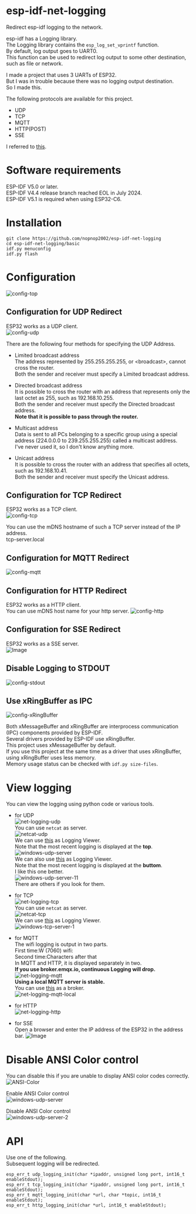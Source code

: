 # esp-idf-net-logging
Redirect esp-idf logging to the network.


esp-idf has a Logging library.   
The Logging library contains the ```esp_log_set_vprintf``` function.   
By default, log output goes to UART0.    
This function can be used to redirect log output to some other destination, such as file or network.    

I made a project that uses 3 UARTs of ESP32.   
But I was in trouble because there was no logging output destination.   
So I made this.   


The following protocols are available for this project.
- UDP   
- TCP   
- MQTT   
- HTTP(POST)   
- SSE   

I referred to [this](https://github.com/MalteJ/embedded-esp32-component-udp_logging).

# Software requirements
ESP-IDF V5.0 or later.   
ESP-IDF V4.4 release branch reached EOL in July 2024.   
ESP-IDF V5.1 is required when using ESP32-C6.   


# Installation
```Shell
git clone https://github.com/nopnop2002/esp-idf-net-logging
cd esp-idf-net-logging/basic
idf.py menuconfig
idf.py flash
```

# Configuration   
![config-top](https://user-images.githubusercontent.com/6020549/151915919-d6f19861-8d48-4630-aeed-aab819929dc6.jpg)

## Configuration for UDP Redirect
ESP32 works as a UDP client.   
![config-udp](https://github.com/nopnop2002/esp-idf-net-logging/assets/6020549/5a9914ff-53a7-44f9-9ebf-08641c5123da)

There are the following four methods for specifying the UDP Address.
- Limited broadcast address   
 The address represented by 255.255.255.255, or \<broadcast\>, cannot cross the router.   
 Both the sender and receiver must specify a Limited broadcast address.   

- Directed broadcast address   
 It is possible to cross the router with an address that represents only the last octet as 255, such as 192.168.10.255.   
 Both the sender and receiver must specify the Directed broadcast address.   
 __Note that it is possible to pass through the router.__   

- Multicast address   
 Data is sent to all PCs belonging to a specific group using a special address (224.0.0.0 to 239.255.255.255) called a multicast address.   
 I've never used it, so I don't know anything more.

- Unicast address   
 It is possible to cross the router with an address that specifies all octets, such as 192.168.10.41.   
 Both the sender and receiver must specify the Unicast address.


## Configuration for TCP Redirect
ESP32 works as a TCP client.   
![config-tcp](https://github.com/nopnop2002/esp-idf-net-logging/assets/6020549/1f3a2609-2cce-498b-96fd-e5cf598552af)

You can use the mDNS hostname of such a TCP server instead of the IP address.   
tcp-server.local   


## Configuration for MQTT Redirect
![config-mqtt](https://github.com/nopnop2002/esp-idf-net-logging/assets/6020549/d27be5d2-6a1a-4c5f-86c9-6cdf4394d137)


## Configuration for HTTP Redirect
ESP32 works as a HTTP client.   
You can use mDNS host name for your http server.
![config-http](https://github.com/nopnop2002/esp-idf-net-logging/assets/6020549/ea09b7e6-a95a-4351-8fb8-d6d9a9c398cb)


## Configuration for SSE Redirect
ESP32 works as a SSE server.   
![Image](https://github.com/user-attachments/assets/463f3d4f-e38c-4698-8d4a-070116d65604)


## Disable Logging to STDOUT
![config-stdout](https://github.com/nopnop2002/esp-idf-net-logging/assets/6020549/c8516a79-4c55-414f-b0b6-41eff0006e72)

## Use xRingBuffer as IPC
![config-xRingBuffer](https://github.com/nopnop2002/esp-idf-net-logging/assets/6020549/53aef0cc-0e44-4f19-a10c-d55bc78ef091)

Both xMessageBuffer and xRingBuffer are interprocess communication (IPC) components provided by ESP-IDF.   
Several drivers provided by ESP-IDF use xRingBuffer.   
This project uses xMessageBuffer by default.   
If you use this project at the same time as a driver that uses xRingBuffer, using xRingBuffer uses less memory.   
Memory usage status can be checked with ```idf.py size-files```.   

# View logging   
You can view the logging using python code or various tools.   
- for UDP   
	![net-logging-udp](https://user-images.githubusercontent.com/6020549/182273454-834cedb7-d884-4a89-823f-13e5d7a1c6b5.jpg)   
	You can use ```netcat``` as server.   
	![netcat-udp](https://user-images.githubusercontent.com/6020549/198207929-649537ae-0c4e-45ed-8c88-7167505b124e.jpg)   
	We can use [this](https://apps.microsoft.com/detail/9nblggh52bt0) as Logging Viewer.   
	Note that the most recent logging is displayed at the __top__.   
	![windows-udp-server](https://github.com/user-attachments/assets/0313b845-1a8d-4e06-9a02-1bb91de895d2)   
	We can also use [this](https://apps.microsoft.com/detail/9p4nn1x0mmzr) as Logging Viewer.   
	Note that the most recent logging is displayed at the __buttom__.   
	I like this one better.   
	![windows-udp-server-11](https://github.com/user-attachments/assets/1d373809-7774-4e84-9256-2f81ec74368d)   
	There are others if you look for them.   

- for TCP   
	![net-logging-tcp](https://user-images.githubusercontent.com/6020549/182273510-92cf406b-7197-4cfe-9ff6-5421dc8eea8d.jpg)   
	You can use ```netcat``` as server.   
	![netcat-tcp](https://user-images.githubusercontent.com/6020549/198230565-4fece92e-349f-4555-aba6-2196d3b6c040.jpg)   
	We can use [this](https://sourceforge.net/projects/sockettest/) as Logging Viewer.   
	![windows-tcp-server-1](https://github.com/user-attachments/assets/76baaaba-2453-47d1-8acc-6f045413fdcc)   

- for MQTT   
	The wifi logging is output in two parts.   
	First time:W (7060) wifi:   
	Second time:Characters after that   
	In MQTT and HTTP, it is displayed separately in two.   
	__If you use broker.emqx.io, continuous Logging will drop.__   
	![net-logging-mqtt](https://user-images.githubusercontent.com/6020549/182273560-fc1931bf-71f7-4751-a57d-680312a93391.jpg)   
	__Using a local MQTT server is stable.__   
	You can use [this](https://github.com/nopnop2002/esp-idf-mqtt-broker) as a broker.   
	![net-logging-mqtt-local](https://user-images.githubusercontent.com/6020549/182275982-63581071-c0b0-4851-a928-b5e2286b6893.jpg)

- for HTTP   
	![net-logging-http](https://user-images.githubusercontent.com/6020549/182273590-26281a3c-c048-466a-9d00-764981f89b49.jpg)

- for SSE   
	Open a browser and enter the IP address of the ESP32 in the address bar.
	![Image](https://github.com/user-attachments/assets/15a45454-03c1-49be-a5fa-1e1328c24d89)

# Disable ANSI Color control
You can disable this if you are unable to display ANSI color codes correctly.   
![ANSI-Color](https://github.com/user-attachments/assets/c36b5f74-e85a-48c0-b498-5cb5301f0d24)   

Enable ANSI Color control   
![windows-udp-server](https://github.com/user-attachments/assets/0313b845-1a8d-4e06-9a02-1bb91de895d2)   

Disable ANSI Color control   
![windows-udp-server-2](https://github.com/user-attachments/assets/38d2c698-5690-402c-9419-a7dfe639e4d7)   


# API   
Use one of the following.   
Subsequent logging will be redirected.   
```
esp_err_t udp_logging_init(char *ipaddr, unsigned long port, int16_t enableStdout);
esp_err_t tcp_logging_init(char *ipaddr, unsigned long port, int16_t enableStdout);
esp_err_t mqtt_logging_init(char *url, char *topic, int16_t enableStdout);
esp_err_t http_logging_init(char *url, int16_t enableStdout);
```
